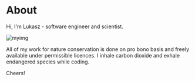 # About

Hi, I'm Lukasz - software engineer and scientist.

![myimg](https://i.imgur.com/p1mCb7p.jpg)

All of my work for nature conservation is done on pro bono basis and freely available under permissible licences. I inhale carbon dioxide and exhale endangered species while coding.

Cheers!